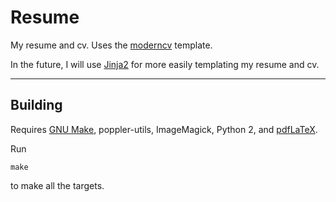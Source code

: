 # Resume
My resume and cv.
Uses the [moderncv](https://vic.demuzere.be/articles/curriculum-vitae-cv-with-latex-moderncv/) template.

In the future, I will use [Jinja2](http://jinja.pocoo.org/docs/dev/) for more easily templating my resume and cv.

---

## Building
Requires [GNU Make](https://www.gnu.org/software/make/), poppler-utils,
ImageMagick, Python 2, and
[pdfLaTeX](http://tex.stackexchange.com/questions/49569/where-to-download-pdflatex-exe).

Run 
```
make
```
to make all the targets.